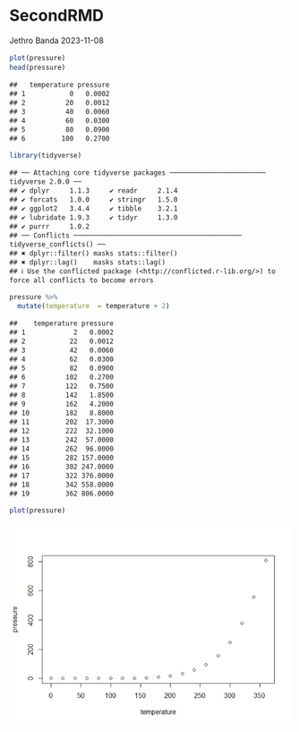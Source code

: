 SecondRMD
================
Jethro Banda
2023-11-08

``` r
plot(pressure)
head(pressure)
```

    ##   temperature pressure
    ## 1           0   0.0002
    ## 2          20   0.0012
    ## 3          40   0.0060
    ## 4          60   0.0300
    ## 5          80   0.0900
    ## 6         100   0.2700

``` r
library(tidyverse)
```

    ## ── Attaching core tidyverse packages ──────────────────────── tidyverse 2.0.0 ──
    ## ✔ dplyr     1.1.3     ✔ readr     2.1.4
    ## ✔ forcats   1.0.0     ✔ stringr   1.5.0
    ## ✔ ggplot2   3.4.4     ✔ tibble    3.2.1
    ## ✔ lubridate 1.9.3     ✔ tidyr     1.3.0
    ## ✔ purrr     1.0.2     
    ## ── Conflicts ────────────────────────────────────────── tidyverse_conflicts() ──
    ## ✖ dplyr::filter() masks stats::filter()
    ## ✖ dplyr::lag()    masks stats::lag()
    ## ℹ Use the conflicted package (<http://conflicted.r-lib.org/>) to force all conflicts to become errors

``` r
pressure %>% 
  mutate(temperature  = temperature + 2)
```

    ##    temperature pressure
    ## 1            2   0.0002
    ## 2           22   0.0012
    ## 3           42   0.0060
    ## 4           62   0.0300
    ## 5           82   0.0900
    ## 6          102   0.2700
    ## 7          122   0.7500
    ## 8          142   1.8500
    ## 9          162   4.2000
    ## 10         182   8.8000
    ## 11         202  17.3000
    ## 12         222  32.1000
    ## 13         242  57.0000
    ## 14         262  96.0000
    ## 15         282 157.0000
    ## 16         302 247.0000
    ## 17         322 376.0000
    ## 18         342 558.0000
    ## 19         362 806.0000

``` r
plot(pressure)
```

![](SecondRMD_files/figure-gfm/unnamed-chunk-1-1.png)<!-- -->
